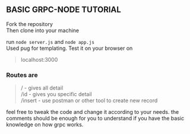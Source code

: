 ## BASIC GRPC-NODE TUTORIAL
Fork the repository  
Then clone into your machine

run ```node server.js``` and ```node app.js``` <br>
Used pug for templating.
Test it on your browser on  
> localhost:3000   
### Routes are  
> / - gives all detail  
> /id - gives you specific detail  
> /insert - use postman or other tool to create new record  


feel free to tweak the code and change it according to your needs.
the comments should be enough for you to understand if you have the basic knowledge on how grpc works.
